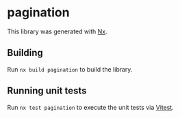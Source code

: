 # pagination

This library was generated with [Nx](https://nx.dev).

## Building

Run `nx build pagination` to build the library.

## Running unit tests

Run `nx test pagination` to execute the unit tests via [Vitest](https://vitest.dev/).
